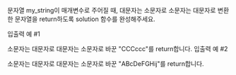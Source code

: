 문자열 my_string이 매개변수로 주어질 때, 대문자는 소문자로 소문자는 대문자로 변환한 문자열을 return하도록 solution 함수를 완성해주세요.

입출력 예 #1

소문자는 대문자로 대문자는 소문자로 바꾼 "CCCccc"를 return합니다.
입출력 예 #2

소문자는 대문자로 대문자는 소문자로 바꾼 "ABcDeFGHij"를 return합니다.